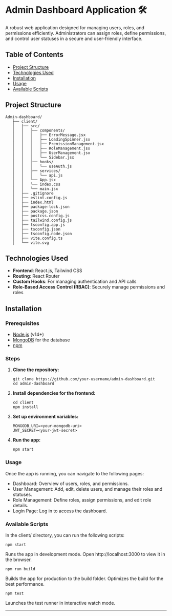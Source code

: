 # Admin Dashboard Application 🛠️

A robust web application designed for managing users, roles, and permissions efficiently. Administrators can assign roles, define permissions, and control user statuses in a secure and user-friendly interface.

## Table of Contents
- [Project Structure](#project-structure)
- [Technologies Used](#technologies-used)
- [Installation](#installation)
- [Usage](#usage)
- [Available Scripts](#available-scripts)

## Project Structure

    Admin-dashboard/
       ├── client/
       │   ├── src/
       │   │   ├── components/
       │   │   │   ├── ErrorMessage.jsx
       │   │   │   ├── LoadingSpinner.jsx
       │   │   │   ├── PremissionManagement.jsx
       │   │   │   ├── RoleManagement.jsx
       │   │   │   ├── UserManagement.jsx
       │   │   │   └── Sidebar.jsx
       │   │   ├── hooks/
       │   │   │   └── useAuth.js
       │   │   ├── services/
       │   │   │   └── api.js
       │   │   └── App.jsx
       │   │   └── index.css
       │   │   └── main.jsx
       │   ├── .gitignore
       │   ├── eslint.config.js
       │   ├── index.html
       │   ├── package-lock.json
       │   ├── package.json
       │   ├── postcss.config.js
       │   ├── tailwind.config.js
       │   ├── tsconfig.app.js
       │   ├── tsconfig.json
       │   ├── tsconfig.node.json
       │   ├── vite.config.ts
       │   └── vite.svg



## Technologies Used

- **Frontend**: React.js, Tailwind CSS
- **Routing**: React Router
- **Custom Hooks**: For managing authentication and API calls
- **Role-Based Access Control (RBAC)**: Securely manage permissions and roles

## Installation

### Prerequisites
- [Node.js](https://nodejs.org/en/) (v14+)
- [MongoDB](https://www.mongodb.com/) for the database
- [npm](https://www.npmjs.com/)

### Steps

1. **Clone the repository:**
   
       git clone https://github.com/your-username/admin-dashboard.git
       cd admin-dashboard

2. **Install dependencies for the frontend:**
   
       cd client
       npm install

3. **Set up environment variables:**

       MONGODB_URI=<your-mongodb-uri>
       JWT_SECRET=<your-jwt-secret>

4. **Run the app:**

       npm start


### Usage

 Once the app is running, you can navigate to the following pages:

- Dashboard: Overview of users, roles, and permissions.
- User Management: Add, edit, delete users, and manage their roles and statuses.
- Role Management: Define roles, assign permissions, and edit role details.
- Login Page: Log in to access the dashboard.

  
### Available Scripts

In the client/ directory, you can run the following scripts:

    npm start
    
Runs the app in development mode. Open http://localhost:3000 to view it in the browser.

    npm run build
    
Builds the app for production to the build folder. Optimizes the build for the best performance.

    npm test
    
Launches the test runner in interactive watch mode.   

---------------------------------
